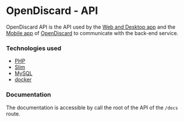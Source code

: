 # OpenDiscard - API
OpenDiscard API is the API used by the [Web and Desktop app](https://github.com/ClementDreptin/OpenDiscard/tree/master/app/) and the [Mobile app](https://github.com/ClementDreptin/OpenDiscard/tree/master/mobile-app/) of [OpenDiscard](https://github.com/ClementDreptin/OpenDiscard/) to communicate with the back-end service.  

### Technologies used
- [PHP](https://www.php.net/)
- [Slim](http://www.slimframework.com/)
- [MySQL](https://www.mysql.com/)
- [docker](https://www.docker.com/)

### Documentation
The documentation is accessible by call the root of the API of the `/docs` route.